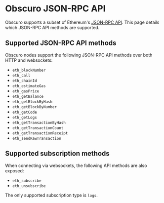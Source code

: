 ---
---
# Obscuro JSON-RPC API

Obscuro supports a subset of Ethereum's [JSON-RPC API](https://ethereum.org/en/developers/docs/apis/json-rpc/). This 
page details which JSON-RPC API methods are supported.

## Supported JSON-RPC API methods

Obscuro nodes support the following JSON-RPC API methods over both HTTP and websockets:

* `eth_blockNumber`
* `eth_call`
* `eth_chainId`
* `eth_estimateGas`
* `eth_gasPrice`
* `eth_getBalance`
* `eth_getBlockByHash`
* `eth_getBlockByNumber`
* `eth_getCode`
* `eth_getLogs`
* `eth_getTransactionByHash`
* `eth_getTransactionCount`
* `eth_getTransactionReceipt`
* `eth_sendRawTransaction`

## Supported subscription methods

When connecting via websockets, the following API methods are also exposed:

* `eth_subscribe`
* `eth_unsubscribe`

The only supported subscription type is `logs`.